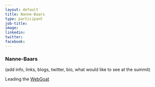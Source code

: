 ```yaml
---
layout: default
title: Nanne-Baars
type: participant
job-title:
image: 
linkedin:
twitter:
facebook:
---
```


### Nanne-Baars

(add info, links, blogs, twitter, bio, what would like to see at the summit)

Leading the [WebGoat](../Workshops/WebGoat.md)
